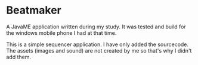 Beatmaker
=========

A JavaME application written during my study. It was tested and build for the windows mobile phone I had at that time.

This is a simple sequencer application. I have only added the sourcecode. The assets (images and sound) are not created by me so that's why I didn't add them. 
